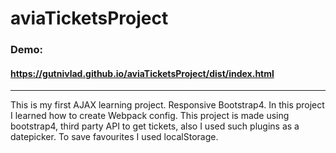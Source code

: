 # aviaTicketsProject
### Demo:
#### https://gutnivlad.github.io/aviaTicketsProject/dist/index.html


------------



This is my first AJAX learning project. Responsive Bootstrap4.
In this project I learned how to create Webpack config.
This project is made using bootstrap4, third party API to get tickets, also I used such plugins as a datepicker. 
To save favourites I used localStorage.
